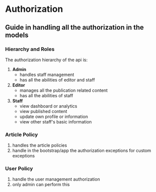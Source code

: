 # Authorization 

## Guide in handling all the authorization in the models 

### Hierarchy and Roles
The authorization hierarchy of the api is:

1. **Admin** 
   - handles staff management 
   - has all the abilities of editor and staff
2. **Editor**
   - manages all the publication related content
   - has all the abilities of staff
3. **Staff**
   - view dashboard or analytics 
   - view published content 
   - update own profile or information
   - view other staff's basic information 


### Article Policy

1. handles the article policies 
2. handle in the bootstrap/app the authorization exceptions for custom exceptions

### User Policy 
1. handle the user management authorization
2. only admin can perform this

